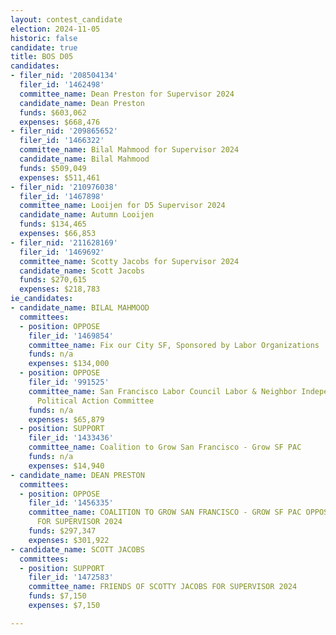 ```yaml
---
layout: contest_candidate
election: 2024-11-05
historic: false
candidate: true
title: BOS D05
candidates:
- filer_nid: '208504134'
  filer_id: '1462498'
  committee_name: Dean Preston for Supervisor 2024
  candidate_name: Dean Preston
  funds: $603,062
  expenses: $668,476
- filer_nid: '209865652'
  filer_id: '1466322'
  committee_name: Bilal Mahmood for Supervisor 2024
  candidate_name: Bilal Mahmood
  funds: $509,049
  expenses: $511,461
- filer_nid: '210976038'
  filer_id: '1467898'
  committee_name: Looijen for D5 Supervisor 2024
  candidate_name: Autumn Looijen
  funds: $134,465
  expenses: $66,853
- filer_nid: '211628169'
  filer_id: '1469692'
  committee_name: Scotty Jacobs for Supervisor 2024
  candidate_name: Scott Jacobs
  funds: $270,615
  expenses: $218,783
ie_candidates:
- candidate_name: BILAL MAHMOOD
  committees:
  - position: OPPOSE
    filer_id: '1469854'
    committee_name: Fix our City SF, Sponsored by Labor Organizations
    funds: n/a
    expenses: $134,000
  - position: OPPOSE
    filer_id: '991525'
    committee_name: San Francisco Labor Council Labor & Neighbor Independent Expenditure
      Political Action Committee
    funds: n/a
    expenses: $65,879
  - position: SUPPORT
    filer_id: '1433436'
    committee_name: Coalition to Grow San Francisco - Grow SF PAC
    funds: n/a
    expenses: $14,940
- candidate_name: DEAN PRESTON
  committees:
  - position: OPPOSE
    filer_id: '1456335'
    committee_name: COALITION TO GROW SAN FRANCISCO - GROW SF PAC OPPOSING PRESTON
      FOR SUPERVISOR 2024
    funds: $297,347
    expenses: $301,922
- candidate_name: SCOTT JACOBS
  committees:
  - position: SUPPORT
    filer_id: '1472583'
    committee_name: FRIENDS OF SCOTTY JACOBS FOR SUPERVISOR 2024
    funds: $7,150
    expenses: $7,150

---
```

